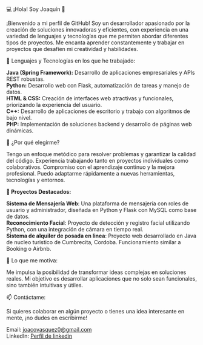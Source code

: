
💻 ¡Hola! Soy Joaquín 👋

¡Bienvenido a mi perfil de GitHub! Soy un desarrollador apasionado por la creación de soluciones innovadoras y eficientes, con experiencia en una variedad de lenguajes y tecnologías que me permiten abordar diferentes tipos de proyectos. Me encanta aprender constantemente y trabajar en proyectos que desafíen mi creatividad y habilidades.

🚀 Lenguajes y Tecnologías en los que he trabajado:

**Java (Spring Framework):** Desarrollo de aplicaciones empresariales y APIs REST robustas.                                       
**Python:** Desarrollo web con Flask, automatización de tareas y manejo de datos.                                  
**HTML & CSS:** Creación de interfaces web atractivas y funcionales, priorizando la experiencia del usuario.                                         
**C++:** Desarrollo de aplicaciones de escritorio y trabajo con algoritmos de bajo nivel.                                          
**PHP:** Implementación de soluciones backend y desarrollo de páginas web dinámicas.                  

🌟 ¿Por qué elegirme?

Tengo un enfoque metódico para resolver problemas y garantizar la calidad del código.
Experiencia trabajando tanto en proyectos individuales como colaborativos.
Compromiso con el aprendizaje continuo y la mejora profesional.
Puedo adaptarme rápidamente a nuevas herramientas, tecnologías y entornos.

**📂 Proyectos Destacados:**

**Sistema de Mensajería Web**: Una plataforma de mensajería con roles de usuario y administrador, diseñada en Python y Flask con MySQL como base de datos.                                                     
**Reconocimiento Facial**: Proyecto de detección y registro facial utilizando Python, con una integración de cámara en tiempo real.                                                                                   
**Sistema de alquiler de posada en linea**: Proyecto web desarrollado en Java de nucleo turistico de Cumbrecita, Cordoba. Funcionamiento similar a Booking o Airbnb.

🎯 Lo que me motiva:

Me impulsa la posibilidad de transformar ideas complejas en soluciones reales. Mi objetivo es desarrollar aplicaciones que no solo sean funcionales, sino también intuitivas y útiles.

📫 Contáctame:

Si quieres colaborar en algún proyecto o tienes una idea interesante en mente, ¡no dudes en escribirme!

Email: joacovasquez0@gmail.com                           
LinkedIn: [Perfil de linkedin](https://www.linkedin.com/in/joaquin-vasquez-86a4781b2/)
